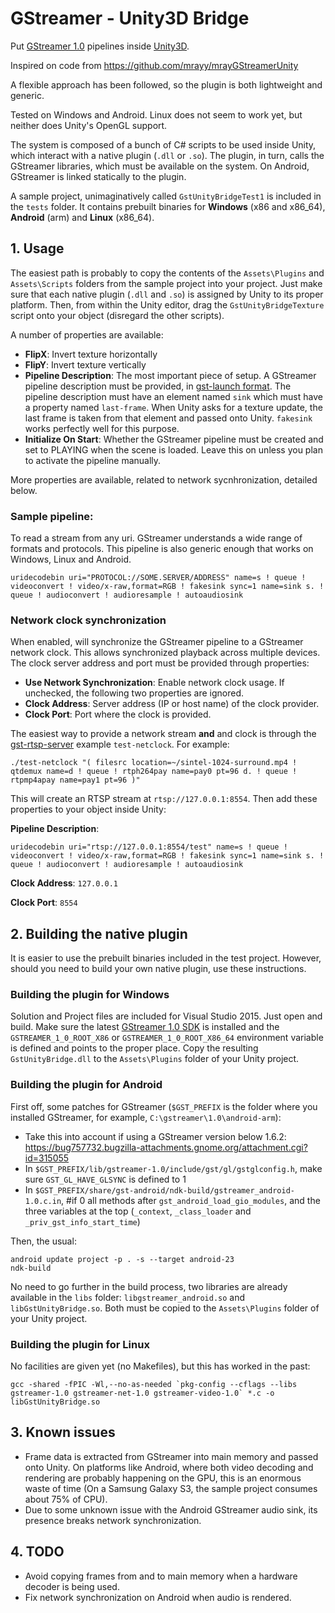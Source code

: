 # GStreamer - Unity3D Bridge

Put [GStreamer 1.0](http://gstreamer.freedesktop.org) pipelines inside [Unity3D](http://www.unity3d.com).

Inspired on code from https://github.com/mrayy/mrayGStreamerUnity

A flexible approach has been followed, so the plugin is both lightweight and generic.

Tested on Windows and Android. Linux does not seem to work yet, but neither does Unity's OpenGL support.

The system is composed of a bunch of C# scripts to be used inside Unity, which interact with a native plugin (`.dll` or `.so`).
The plugin, in turn, calls the GStreamer libraries, which must be available on the system.
On Android, GStreamer is linked statically to the plugin.

A sample project, unimaginatively called `GstUnityBridgeTest1` is included in the `tests` folder. It contains prebuilt binaries for **Windows** (x86 and x86_64), **Android** (arm) and **Linux** (x86_64).

## 1. Usage

The easiest path is probably to copy the contents of the `Assets\Plugins` and `Assets\Scripts` folders from the sample project into your project. Just make sure that each native plugin (`.dll` and `.so`) is assigned by Unity to its proper platform.
Then, from within the Unity editor, drag the `GstUnityBridgeTexture` script onto your object (disregard the other scripts).

A number of properties are available:

  - **FlipX**: Invert texture horizontally
  - **FlipY**: Invert texture vertically
  - **Pipeline Description**: The most important piece of setup. A GStreamer pipeline description must be provided, in [gst-launch format](http://docs.gstreamer.com/display/GstSDK/gst-launch). 
The pipeline description must have an element named `sink` which must have a property named `last-frame`.
When Unity asks for a texture update, the last frame is taken from that element and passed onto Unity.
`fakesink` works perfectly well for this purpose.
  - **Initialize On Start**: Whether the GStreamer pipeline must be created and set to PLAYING when the scene is loaded. Leave this on unless you plan to activate the pipeline manually.

More properties are available, related to network sycnhronization, detailed below.

### Sample pipeline:
To read a stream from any uri. GStreamer understands a wide range of formats and protocols. This pipeline is also generic enough that works on Windows, Linux and Android.

```
uridecodebin uri="PROTOCOL://SOME.SERVER/ADDRESS" name=s ! queue ! videoconvert ! video/x-raw,format=RGB ! fakesink sync=1 name=sink s. ! queue ! audioconvert ! audioresample ! autoaudiosink
```

### Network clock synchronization

When enabled, will synchronize the GStreamer pipeline to a GStreamer network clock. This allows synchronized playback across multiple devices. The clock server address and port must be provided through properties:

  - **Use Network Synchronization**: Enable network clock usage. If unchecked, the following two properties are ignored.
  - **Clock Address**: Server address (IP or host name) of the clock provider.
  - **Clock Port**: Port where the clock is provided.

The easiest way to provide a network stream **and** and clock is through the [gst-rtsp-server](http://cgit.freedesktop.org/gstreamer/gst-rtsp-server/) example `test-netclock`. For example:

```
./test-netclock "( filesrc location=~/sintel-1024-surround.mp4 ! qtdemux name=d ! queue ! rtph264pay name=pay0 pt=96 d. ! queue ! rtpmp4apay name=pay1 pt=96 )"
```

This will create an RTSP stream at `rtsp://127.0.0.1:8554`. Then add these properties to your object inside Unity:

**Pipeline Description**:

```
uridecodebin uri="rtsp://127.0.0.1:8554/test" name=s ! queue ! videoconvert ! video/x-raw,format=RGB ! fakesink sync=1 name=sink s. ! queue ! audioconvert ! audioresample ! autoaudiosink
```

**Clock Address**: `127.0.0.1`

**Clock Port**: `8554`

## 2. Building the native plugin
It is easier to use the prebuilt binaries included in the test project. However, should you need to build your own native plugin, use these instructions.

### Building the plugin for Windows
Solution and Project files are included for Visual Studio 2015. Just open and build. Make sure the latest [GStreamer 1.0 SDK](http://gstreamer.freedesktop.org/data/pkg/windows/) is installed and the `GSTREAMER_1_0_ROOT_X86` or `GSTREAMER_1_0_ROOT_X86_64` environment variable is defined and points to the proper place. Copy the resulting `GstUnityBridge.dll` to the `Assets\Plugins` folder of your Unity project.

### Building the plugin for Android
First off, some patches for GStreamer (`$GST_PREFIX` is the folder where you installed GStreamer, for example, `C:\gstreamer\1.0\android-arm`):

- Take this into account if using a GStreamer version below 1.6.2: https://bug757732.bugzilla-attachments.gnome.org/attachment.cgi?id=315055
- In `$GST_PREFIX/lib/gstreamer-1.0/include/gst/gl/gstglconfig.h`, make sure `GST_GL_HAVE_GLSYNC` is defined to 1
- In `$GST_PREFIX/share/gst-android/ndk-build/gstreamer_android-1.0.c.in`, #if 0 all methods after `gst_android_load_gio_modules`, and the three variables at the top (`_context`, `_class_loader` and `_priv_gst_info_start_time`)

Then, the usual:

```
android update project -p . -s --target android-23
ndk-build
```

No need to go further in the build process, two libraries are already available in the `libs` folder: `libgstreamer_android.so` and `libGstUnityBridge.so`. Both must be copied to the `Assets\Plugins` folder of your Unity project.

### Building the plugin for Linux
No facilities are given yet (no Makefiles), but this has worked in the past:

```
gcc -shared -fPIC -Wl,--no-as-needed `pkg-config --cflags --libs gstreamer-1.0 gstreamer-net-1.0 gstreamer-video-1.0` *.c -o libGstUnityBridge.so
```

## 3. Known issues

- Frame data is extracted from GStreamer into main memory and passed onto Unity. On platforms like Android, where both video decoding and rendering are probably happening on the GPU, this is an enormous waste of time (On a Samsung Galaxy S3, the sample project consumes about 75% of CPU).
- Due to some unknown issue with the Android GStreamer audio sink, its presence breaks network synchronization.

## 4. TODO

- Avoid copying frames from and to main memory when a hardware decoder is being used.
- Fix network synchronization on Android when audio is rendered.
